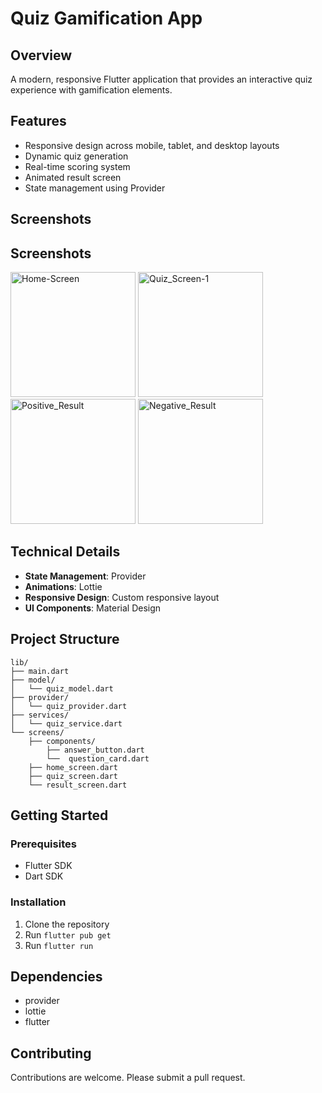 # Quiz Gamification App

## Overview
A modern, responsive Flutter application that provides an interactive quiz experience with gamification elements.

## Features
- Responsive design across mobile, tablet, and desktop layouts
- Dynamic quiz generation
- Real-time scoring system
- Animated result screen
- State management using Provider

## Screenshots
## Screenshots
<img src="https://github.com/user-attachments/assets/c659062c-197f-406a-935e-3b2d00a71f72" alt="Home-Screen" width="200"/>
<img src="https://github.com/user-attachments/assets/7c3e2976-2700-4ca8-b71b-f8a94f0c27fd" alt="Quiz_Screen-1" width="200" />
<img src="https://github.com/user-attachments/assets/663e1167-df68-4974-a2cc-eefc541c5c27" alt="Positive_Result" width="200" />
<img src="https://github.com/user-attachments/assets/577a1063-6ae4-4c56-8d85-0eafc95aafb2" alt="Negative_Result" width="200" />




## Technical Details
- **State Management**: Provider
- **Animations**: Lottie
- **Responsive Design**: Custom responsive layout
- **UI Components**: Material Design

## Project Structure
```
lib/
├── main.dart
├── model/
│   └── quiz_model.dart
├── provider/
│   └── quiz_provider.dart
├── services/
│   └── quiz_service.dart
└── screens/
    ├── components/
        ├── answer_button.dart
        └──  question_card.dart
    ├── home_screen.dart
    ├── quiz_screen.dart
    └── result_screen.dart
```

## Getting Started

### Prerequisites
- Flutter SDK
- Dart SDK

### Installation
1. Clone the repository
2. Run `flutter pub get`
3. Run `flutter run`

## Dependencies
- provider
- lottie
- flutter

## Contributing
Contributions are welcome. Please submit a pull request.
